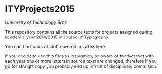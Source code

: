 # ITYProjects2015
*University of Technology Brno*

This repository contains all the source texts for projects assigned during academic year 2014/2015 in course of Typography.

You can find loads of stuff covered in LaTeX here. 

If you decide to use this files as inspiration, be aware of the fact that with each year one or more letters in source texts are changed, therefore if you go for straight copy you probably end up infront of disciplinary commision.
